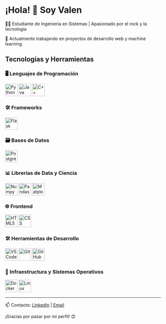 # ¡Hola! 👋 Soy Valen

👨‍🎓 Estudiante de Ingeniería en Sistemas | Apasionado por el rock y la tecnología

🔭 Actualmente trabajando en proyectos de desarrollo web y machine learning.

## Tecnologías y Herramientas

### 🖥️ Lenguajes de Programación  
<img src="https://cdn.jsdelivr.net/gh/devicons/devicon/icons/python/python-original.svg" width="40" height="40" title="Python" /> <img src="https://cdn.jsdelivr.net/gh/devicons/devicon/icons/java/java-original.svg" width="40" height="40" title="Java" /> <img src="https://cdn.jsdelivr.net/gh/devicons/devicon/icons/cplusplus/cplusplus-original.svg" width="40" height="40" title="C++" />

### 🛠️ Frameworks  
<img src="https://cdn.jsdelivr.net/gh/devicons/devicon/icons/flask/flask-original.svg" width="40" height="40" title="Flask" />

### 🗃️ Bases de Datos  
<img src="https://cdn.jsdelivr.net/gh/devicons/devicon/icons/postgresql/postgresql-original.svg" width="40" height="40" title="PostgreSQL" />

### 📊 Librerías de Data y Ciencia  
<img src="https://cdn.simpleicons.org/numpy/013243" width="40" height="40" title="Numpy" /> <img src="https://cdn.simpleicons.org/pandas/150458" width="40" height="40" title="Pandas" /> <img src="https://upload.wikimedia.org/wikipedia/commons/8/84/Matplotlib_icon.svg" width="40" height="40" title="Matplotlib" />

### 🌐 Frontend  
<img src="https://cdn.jsdelivr.net/gh/devicons/devicon/icons/html5/html5-original.svg" width="40" height="40" title="HTML5" /> <img src="https://cdn.jsdelivr.net/gh/devicons/devicon/icons/css3/css3-original.svg" width="40" height="40" title="CSS" />

### 🛠️ Herramientas de Desarrollo  
<img src="https://cdn.jsdelivr.net/gh/devicons/devicon/icons/vscode/vscode-original.svg" width="40" height="40" title="VSCode" /> <img src="https://cdn.jsdelivr.net/gh/devicons/devicon/icons/git/git-original.svg" width="40" height="40" title="Git" /> <img src="https://cdn.jsdelivr.net/gh/devicons/devicon/icons/github/github-original.svg" width="40" height="40" title="GitHub" />

### 🐳 Infraestructura y Sistemas Operativos  
<img src="https://cdn.jsdelivr.net/gh/devicons/devicon/icons/docker/docker-original.svg" width="40" height="40" title="Docker" /> <img src="https://cdn.jsdelivr.net/gh/devicons/devicon/icons/linux/linux-original.svg" width="40" height="40" title="Linux" />

---

📫 Contacto: [LinkedIn](www.linkedin.com/in/rubiovalentin) | [Email](rubiovalentin01@gmail.com)

¡Gracias por pasar por mi perfil! 😊
